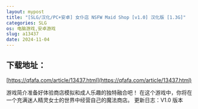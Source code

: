 ```yaml
---
layout: mypost
title: "[SLG/汉化/PC+安卓] 女仆店 NSFW Maid Shop [v1.0] 汉化版 [1.3G]"
categories: SLG
os: 电脑游戏,安卓游戏
slug: a13437
date: 2024-11-04
---
```


## 下载地址：

[https://qfafa.com/article/13437.html](https://qfafa.com/article/13437.html)

游戏简介准备好体验商店模拟和成人乐趣的独特融合吧！
在这个游戏中，你将在一个充满迷人精灵女士的世界中经营自己的魔法商店。
更新日志：V1.0 版本